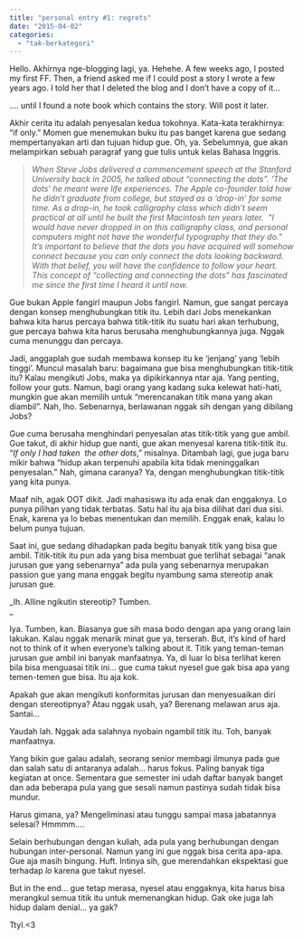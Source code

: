 ```yaml
---
title: "personal entry #1: regrets"
date: "2015-04-02"
categories: 
  - "tak-berkategori"
---
```


Hello. Akhirnya nge-blogging lagi, ya. Hehehe. A few weeks ago, I posted my first FF. Then, a friend asked me if I could post a story I wrote a few years ago. I told her that I deleted the blog and I don’t have a copy of it…

…. until I found a note book which contains the story. Will post it later. 

Akhir cerita itu adalah penyesalan kedua tokohnya. Kata-kata terakhirnya: “if only.” Momen gue menemukan buku itu pas banget karena gue sedang mempertanyakan arti dan tujuan hidup gue. Oh, ya. Sebelumnya, gue akan melampirkan sebuah paragraf yang gue tulis untuk kelas Bahasa Inggris.

> _When Steve Jobs delivered a commencement speech at the Stanford University back in 2005, he talked about “connecting the dots”. ‘The dots’ he meant were life experiences. The Apple co-founder told how he didn’t graduate from college, but stayed as a ‘drop-in’ for some time. As a drop-in, he took calligraphy class which didn’t seem practical at all until he built the first Macintosh ten years later.  "I would have never dropped in on this calligraphy class, and personal computers might not have the wonderful typography that they do.” It’s important to believe that the dots you have acquired will somehow connect because you can only connect the dots looking backward. With that belief, you will have the confidence to follow your heart. This concept of “collecting and connecting the dots” has fascinated me since the first time I heard it until now._

Gue bukan Apple fangirl maupun Jobs fangirl. Namun, gue sangat percaya dengan konsep menghubungkan titik itu. Lebih dari Jobs menekankan bahwa kita harus percaya bahwa titik-titik itu suatu hari akan terhubung, gue percaya bahwa kita harus berusaha menghubungkannya juga. Nggak cuma menunggu dan percaya.

Jadi, anggaplah gue sudah membawa konsep itu ke ‘jenjang’ yang ‘lebih tinggi’. Muncul masalah baru: bagaimana gue bisa menghubungkan titik-titik itu? Kalau mengikuti Jobs, maka ya dipikirkannya ntar aja. Yang penting, follow your guts. Namun, bagi orang yang kadang suka kelewat hati-hati, mungkin gue akan memilih untuk “merencanakan titik mana yang akan diambil”. Nah, lho. Sebenarnya, berlawanan nggak sih dengan yang dibilang Jobs?

Gue cuma berusaha menghindari penyesalan atas titik-titik yang gue ambil. Gue takut, di akhir hidup gue nanti, gue akan menyesal karena titik-titik itu. “_If only I had taken  the other dots_,” misalnya. Ditambah lagi, gue juga baru mikir bahwa “hidup akan terpenuhi apabila kita tidak meninggalkan penyesalan.” Nah, gimana caranya? Ya, dengan menghubungkan titik-titik yang kita punya.

Maaf nih, agak OOT dikit. Jadi mahasiswa itu ada enak dan enggaknya. Lo punya pilihan yang tidak terbatas. Satu hal itu aja bisa dilihat dari dua sisi. Enak, karena ya lo bebas menentukan dan memilih. Enggak enak, kalau lo belum punya tujuan.  

Saat ini, gue sedang dihadapkan pada begitu banyak titik yang bisa gue ambil. Titik-titik itu pun ada yang bisa membuat gue terlihat sebagai “anak jurusan gue yang sebenarnya” ada pula yang sebenarnya merupakan passion gue yang mana enggak begitu nyambung sama stereotip anak jurusan gue.

_Ih. Alline ngikutin stereotip? Tumben.  
_

Iya. Tumben, kan. Biasanya gue sih masa bodo dengan apa yang orang lain lakukan. Kalau nggak menarik minat gue ya, terserah. But, it’s kind of hard not to think of it when everyone’s talking about it. Titik yang teman-teman jurusan gue ambil ini banyak manfaatnya. Ya, di luar lo bisa terlihat keren bila bisa menguasai titik ini… gue cuma takut nyesel gue gak bisa apa yang temen-temen gue bisa. Itu aja kok.

Apakah gue akan mengikuti konformitas jurusan dan menyesuaikan diri dengan stereotipnya? Atau nggak usah, ya? Berenang melawan arus aja. Santai…

Yaudah lah. Nggak ada salahnya nyobain ngambil titik itu. Toh, banyak manfaatnya.

Yang bikin gue galau adalah, seorang senior membagi ilmunya pada gue dan salah satu di antaranya adalah… harus fokus. Paling banyak tiga kegiatan at once. Sementara gue semester ini udah daftar banyak banget dan ada beberapa pula yang gue sesali namun pastinya sudah tidak bisa mundur.

Harus gimana, ya? Mengeliminasi atau tunggu sampai masa jabatannya selesai? Hmmmm….

Selain berhubungan dengan kuliah, ada pula yang berhubungan dengan hubungan inter-personal. Namun yang ini gue nggak bisa cerita apa-apa. Gue aja masih bingung. Huft. Intinya sih, gue merendahkan ekspektasi gue terhadap _lo_ karena gue takut nyesel.

But in the end… gue tetap merasa, nyesel atau enggaknya, kita harus bisa merangkul semua titik itu untuk memenangkan hidup. Gak oke juga lah hidup dalam denial… ya gak?  

Ttyl.<3
